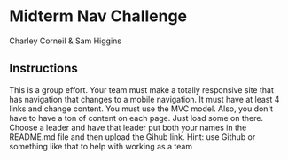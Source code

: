 # Midterm Nav Challenge

Charley Corneil & Sam Higgins

## Instructions

This is a group effort. Your team must make a totally responsive site that has navigation that changes to a mobile navigation. It must have at least 4 links and change content. You must use the MVC model. Also, you don't have to have a ton of content on each page. Just load some on there. Choose a leader and have that leader put both your names in the README.md file and then upload the Gihub link. Hint: use Github or something like that to help with working as a team
